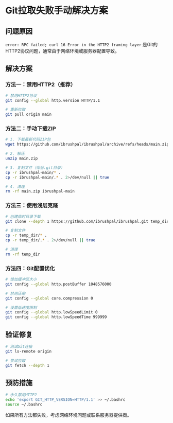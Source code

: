 # Git拉取失败手动解决方案

## 问题原因
`error: RPC failed; curl 16 Error in the HTTP2 framing layer` 是Git的HTTP2协议问题，通常由于网络环境或服务器配置导致。

## 解决方案

### 方法一：禁用HTTP2（推荐）
```bash
# 禁用HTTP2协议
git config --global http.version HTTP/1.1

# 重新拉取
git pull origin main
```

### 方法二：手动下载ZIP
```bash
# 1. 下载最新代码ZIP包
wget https://github.com/ibrushpal/ibrushpal/archive/refs/heads/main.zip

# 2. 解压
unzip main.zip

# 3. 复制文件（保留.git目录）
cp -r ibrushpal-main/* .
cp -r ibrushpal-main/.* . 2>/dev/null || true

# 4. 清理
rm -rf main.zip ibrushpal-main
```

### 方法三：使用浅层克隆
```bash
# 创建临时目录下载
git clone --depth 1 https://github.com/ibrushpal/ibrushpal.git temp_dir

# 复制文件
cp -r temp_dir/* .
cp -r temp_dir/.* . 2>/dev/null || true

# 清理
rm -rf temp_dir
```

### 方法四：Git配置优化
```bash
# 增加缓冲区大小
git config --global http.postBuffer 1048576000

# 禁用压缩
git config --global core.compression 0

# 设置低速度限制
git config --global http.lowSpeedLimit 0
git config --global http.lowSpeedTime 999999
```

## 验证修复
```bash
# 测试Git连接
git ls-remote origin

# 尝试拉取
git fetch --depth 1
```

## 预防措施
```bash
# 永久禁用HTTP2
echo 'export GIT_HTTP_VERSION=HTTP/1.1' >> ~/.bashrc
source ~/.bashrc
```

如果所有方法都失败，考虑网络环境问题或联系服务器提供商。